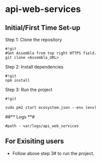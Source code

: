 # **api-web-services** #

## **Initial/First Time Set-up** ##

Step 1: Clone the repository

```
#!git
#Get Assembla from top right HTTPS field.
git clone <Assembla_URL>

```

Step 2: Install dependencies
```
#!git
npm install

```

Step 3: Run the project

```
#!git

sudo pm2 start ecosystem.json --env (env) 
```

##** Logs **# 
```
#path - var/logs/api_web_services

```
## **For Exisiting users** ##

* Follow above step 3# to run the project.